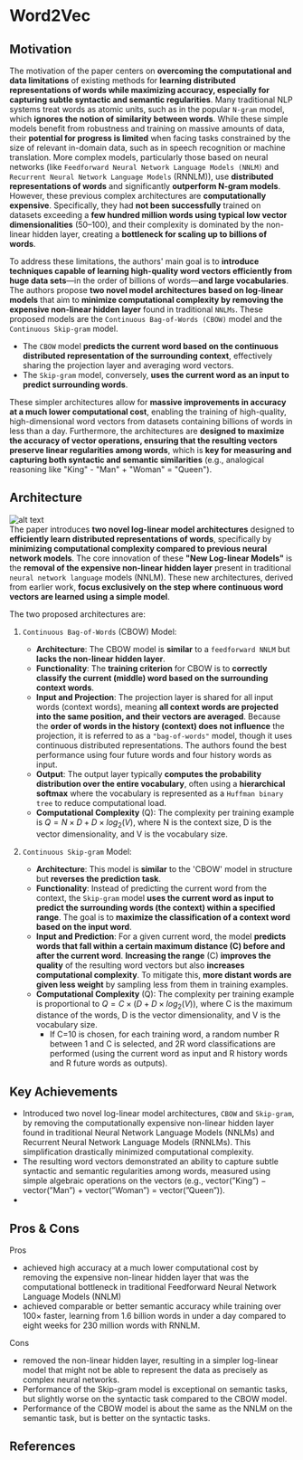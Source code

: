 # Word2Vec

## Motivation

The motivation of the paper centers on **overcoming the computational and data limitations** of existing methods for **learning distributed representations of words while maximizing accuracy, especially for capturing subtle syntactic and semantic regularities**. Many traditional NLP systems treat words as atomic units, such as in the popular `N-gram` model, which **ignores the notion of similarity between words**. While these simple models benefit from robustness and training on massive amounts of data, their **potential for progress is limited** when facing tasks constrained by the size of relevant in-domain data, such as in speech recognition or machine translation. More complex models, particularly those based on neural networks (like `Feedforward Neural Network Language Models (NNLM)` and `Recurrent Neural Network Language Models` (RNNLM)), use **distributed representations of words** and significantly **outperform N-gram models**. However, these previous complex architectures are **computationally expensive**. Specifically, they had **not been successfully** trained on datasets exceeding a **few hundred million words using typical low vector dimensionalities** (50–100), and their complexity is dominated by the non-linear hidden layer, creating a **bottleneck for scaling up to billions of words**.

To address these limitations, the authors' main goal is to **introduce techniques capable of learning high-quality word vectors efficiently from huge data sets**—in the order of billions of words—**and large vocabularies**. The authors propose **two novel model architectures based on log-linear models** that aim to **minimize computational complexity by removing the expensive non-linear hidden layer** found in traditional `NNLMs`. These proposed models are the `Continuous Bag-of-Words (CBOW)` model and the `Continuous Skip-gram` model. 
- The `CBOW` model **predicts the current word based on the continuous distributed representation of the surrounding context**, effectively sharing the projection layer and averaging word vectors.
- The `Skip-gram` model, conversely, **uses the current word as an input to predict surrounding words**.

These simpler architectures allow for **massive improvements in accuracy at a much lower computational cost**, enabling the training of high-quality, high-dimensional word vectors from datasets containing billions of words in less than a day. Furthermore, the architectures are **designed to maximize the accuracy of vector operations, ensuring that the resulting vectors preserve linear regularities among words**, which is **key for measuring and capturing both syntactic and semantic similarities** (e.g., analogical reasoning like "King" - "Man" + "Woman" = "Queen").

## Architecture
![alt text](https://github.com/khchu93/NoteImage/blob/main/word2vec.PNG) <br>
The paper introduces **two novel log-linear model architectures** designed to **efficiently learn distributed representations of words**, specifically by **minimizing computational complexity compared to previous neural network models**. The core innovation of these **"New Log-linear Models"** is the **removal of the expensive non-linear hidden layer** present in traditional `neural network language` models (NNLM). These new architectures, derived from earlier work, **focus exclusively on the step where continuous word vectors are learned using a simple model**.

The two proposed architectures are:

1. `Continuous Bag-of-Words` (CBOW) Model:
   - **Architecture**: The CBOW model is **similar** to a `feedforward NNLM` but **lacks the non-linear hidden layer**.
   - **Functionality**: The **training criterion** for CBOW is to **correctly classify the current (middle) word based on the surrounding context words**.
   - **Input and Projection**: The projection layer is shared for all input words (context words), meaning **all context words are projected into the same position, and their vectors are averaged**. Because the **order of words in the history (context) does not influence** the projection, it is referred to as a `"bag-of-words"` model, though it uses continuous distributed representations. The authors found the best performance using four future words and four history words as input.
   - **Output**: The output layer typically **computes the probability distribution over the entire vocabulary**, often using a **hierarchical softmax** where the vocabulary is represented as a `Huffman binary tree` to reduce computational load.
   - **Computational Complexity** (Q): The complexity per training example is $Q=N×D+D×log_2(V)$, where N is the context size, D is the vector dimensionality, and V is the vocabulary size.

2. `Continuous Skip-gram` Model:
   - **Architecture**: This model is **similar** to the 'CBOW' model in structure but **reverses the prediction task**.
   - **Functionality**: Instead of predicting the current word from the context, the `Skip-gram` model **uses the current word as input to predict the surrounding words (the context) within a specified range**. The goal is to **maximize the classification of a context word based on the input word**.
   - **Input and Prediction**: For a given current word, the model **predicts words that fall within a certain maximum distance (C) before and after the current word**. **Increasing the range** (C) **improves the quality** of the resulting word vectors but also **increases computational complexity**. To mitigate this, **more distant words are given less weight** by sampling less from them in training examples.
   - **Computational Complexity** (Q): The complexity per training example is proportional to $Q=C×(D+D×log_2(V))$, where C is the maximum distance of the words, D is the vector dimensionality, and V is the vocabulary size.
       - If C=10 is chosen, for each training word, a random number R between 1 and C is selected, and 2R word classifications are performed (using the current word as input and R history words and R future words as outputs).

## Key Achievements
- Introduced two novel log-linear model architectures, `CBOW` and `Skip-gram`, by removing the computationally expensive non-linear hidden layer found in traditional Neural Network Language Models (NNLMs) and Recurrent Neural Network Language Models (RNNLMs). This simplification drastically minimized computational complexity.
- The resulting word vectors demonstrated an ability to capture subtle syntactic and semantic regularities among words, measured using simple algebraic operations on the vectors (e.g., vector(”King”) − vector(”Man”) + vector(”Woman”) = vector(”Queen”)).
- 
## Pros & Cons

Pros
- achieved high accuracy at a much lower computational cost by removing the expensive non-linear hidden layer that was the computational bottleneck in traditional Feedforward Neural Network Language Models (NNLM)
- achieved comparable or better semantic accuracy while training over 100× faster, learning from 1.6 billion words in under a day compared to eight weeks for 230 million words with RNNLM.

Cons
- removed the non-linear hidden layer, resulting in a simpler log-linear model that might not be able to represent the data as precisely as complex neural networks.
- Performance of the Skip-gram model is exceptional on semantic tasks, but slightly worse on the syntactic task compared to the CBOW model.
- Performance of the CBOW model is about the same as the NNLM on the semantic task, but is better on the syntactic tasks.

<!--
## Implementation
- Framework: 
- Dataset: 
- Colab Notebook: [link]()

## Results
Training

Validation

Examples:
-->

## References


